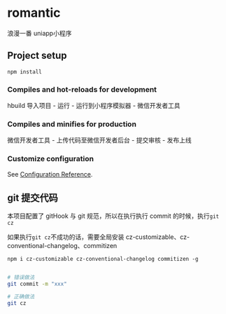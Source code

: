 # romantic
浪漫一番 uniapp小程序

## Project setup

```
npm install
```

### Compiles and hot-reloads for development

hbuild 导入项目 - 运行 - 运行到小程序模拟器 - 微信开发者工具


### Compiles and minifies for production

微信开发者工具 - 上传代码至微信开发者后台 - 提交审核 - 发布上线


### Customize configuration

See [Configuration Reference](https://cli.vuejs.org/config/).

## git 提交代码

本项目配置了 gitHook 与 git 规范，所以在执行执行 commit 的时候，执行`git cz`

如果执行`git cz`不成功的话，需要全局安装 cz-customizable、cz-conventional-changelog、commitizen

`npm i cz-customizable cz-conventional-changelog commitizen -g`

```sh

# 错误做法
git commit -m "xxx"

# 正确做法
git cz
```

